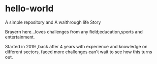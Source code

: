# hello-world
A simple repository and A walthrough life Story

Brayern here...loves challenges from any field;education,sports and entertainment.

Started in 2019 ,back after 4 years with experience and knowledge on different sectors, faced more challenges can't wait to see how this turns out.
